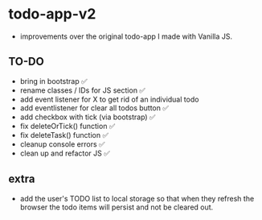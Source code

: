 # todo-app-v2
 * improvements over the original todo-app I made with Vanilla JS. 


## TO-DO 
  * bring in bootstrap ✅
  * rename classes / IDs for JS section ✅
  * add event listener for X to get rid of an individual todo 
  * add eventlistener for clear all todos button ✅
  * add checkbox with tick (via bootstrap) ✅
  * fix deleteOrTick() function ✅
  * fix deleteTask() function ✅
  * cleanup console errors ✅
  * clean up and refactor JS ✅
  
## extra 
  * add the user's TODO list to local storage so that when they refresh the browser the todo items will persist and not be cleared out. 
